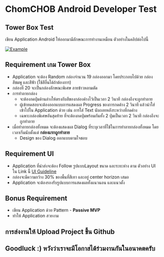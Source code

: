# **ChomCHOB Android Developer Test**

## **Tower Box Test**
เขียน Application Android ให้ออกมามีลักษณะการทำงานเหมือน ตัวอย่างในคลิปต่อไปนี้

[![Example](https://fs.chomchob.com/file/image?path=/admin/upload/2020-02-22/f3f60c2a-2e83-455e-94a5-b6633e770754)](https://youtu.be/K1YCsV2IcHE "TBT Example")

## **Requirement เกม Tower Box**
* Application จะต้อง Random กล่องจำนวน 19 กล่องออกมา โดยประกอบไปด้วย กล่องสีชมพู และสีฟ้า (ใช้สีอื่นได้ถ้าต้องการ)
* กล่องที่ 20 จะเป็นกล่องลักษณะพิเศษ ลายข้าวหลามตัด
* การทำลายกล่อง 
  * จะต้องกดปุ่มด้านล่างให้ตรงกับสีของกล่องค้างไว้เป็นเวลา 2 วินาที กล่องถึงจะถูกทำลาย
  * ผู้เข้าทดสอบจะต้องออกแบบการแสดงผล Progress ของการกดค้าง 2 วินาที แล้วนำใส่เข้าไปใน Application ด้วย เช่น การใส่ Text นับถอยหลังระหว่างที่กดค้าง 
  * เฉพาะกล่องพิเศษอันสุดท้าย ที่จะต้องกดปุ่มพร้อมกันทั้ง 2 ปุ่มเป็นเวลา 2 วินาที กล่องถึงจะถูกทำลาย
* เมื่อทำลายกล่องทั้งหมด จะต้องแสดงผล Dialog ที่ระบุเวลาที่ใช้ในการทำลายกล่องทั้งหมด โดยเวลาเริ่มนับตั้งแต่ **กล่องแรกถูกทำลาย**
  * Design ของ Dialog ออกแบบตามใจชอบ

## **Requirement UI**
* Application ที่นำส่งจะต้อง Follow รูปแบบLayout ขนาด และระยะห่าง ตาม ตัวอย่าง UI ใน Link นี้
[UI Guideline](https://xd.adobe.com/view/40027314-ce9d-471a-4f68-f07d656a35f1-3633/grid)
* กล่องจะมีความกว้าง 30% ของพื้นที่สีเทา และอยู่ center horizon เสมอ
* Application จะต้องรองรับรูปแบบการแสดงผลทั้งแนวนอน และแนวตั้ง

## **Bonus Requirement**
* เขียน Application ด้วย Pattern - **Passive MVP**
* ทำให้ Application สวยงาม

## **การส่งงานให้ Upload Project ขึ้น Github**

## **Goodluck :)** หวังว่าเราจะมีโอกาสได้ร่วมงานกันในอนาคตครับ